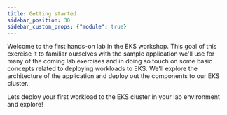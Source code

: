 ```yaml
---
title: Getting started
sidebar_position: 30
sidebar_custom_props: {"module": true}
---
```


Welcome to the first hands-on lab in the EKS workshop. This goal of this exercise it to familiar ourselves with the sample application we'll use for many of the coming lab exercises and in doing so touch on some basic concepts related to deploying workloads to EKS. We'll explore the architecture of the application and deploy out the components to our EKS cluster.

Lets deploy your first workload to the EKS cluster in your lab environment and explore!
